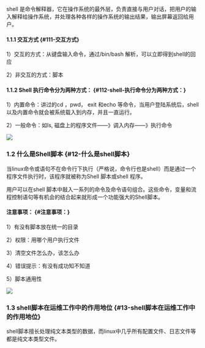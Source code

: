 shell 是命令解释器，它在操作系统的最外层，负责直接与用户对话，把用户的输入解释给操作系统，并处理各种各样的操作系统的输出结果，输出屏幕返回给用户。

#### 1.1.1 交互方式 {#111-交互方式}

1）交互的方式：从键盘输入命令，通过/bin/bash 解析，可以立即得到shell的回应

2）非交互的方式：脚本

#### 1.1.2 Shell 执行命令分为两种方式： {#112-shell-执行命令分为两种方式：}

1）内置命令：讲过的cd ，pwd， exit 和echo 等命令，当用户登陆系统后，shell 以及内置命令就会被系统载入到内存，并且一直运行。

2）一般命令：如ls, 磁盘上的程序文件——》调入内存——》执行命令

![](https://www.luffycity.com/linux-book/assets/22-1.png)

### 1.2 什么是Shell脚本 {#12-什么是shell脚本}

当linux命令或语句不在命令行下执行（严格说，命令行也是shell）而是通过一个程序文件执行时，该程序就被称为Shell 脚本或shell 程序。

用户可以在shell 脚本中敲入一系列的命令及命令语句组合。这些命令，变量和流程控制语句等有机会的结合起来就形成一个功能强大的Shell脚本。

#### 注意事项： {#注意事项：}

1）有没有脚本放在统一的目录

2）权限：用哪个用户执行文件

3）清空文件怎么办，该怎么办

4）错误提示：有没有成功知不知道

5）脚本通用性

![](https://www.luffycity.com/linux-book/assets/22-11.png)

### 1.3 shell脚本在运维工作中的作用地位 {#13-shell脚本在运维工作中的作用地位}

shell脚本擅长处理纯文本类型的数据，而linux中几乎所有配置文件、日志文件等都是纯文本类型文件。

